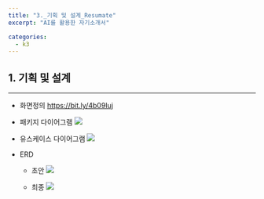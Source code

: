 ```yaml
---
title: "3._기획 및 설계_Resumate"
excerpt: "AI를 활용한 자기소개서"

categories:
  - k3
---
```


## 1. 기획 및 설계
---
- 화면정의
https://bit.ly/4b09Iuj

- 패키지 다이어그램
![](https://velog.velcdn.com/images/wg_cat/post/249f0c5c-1645-4dbb-b68f-234b0c128611/image.png)

- 유스케이스 다이어그램
![](https://velog.velcdn.com/images/wg_cat/post/f06b483f-39f5-4b5c-ad3a-6799e510c852/image.png)

- ERD
    - 초안
    ![](https://velog.velcdn.com/images/wg_cat/post/c8e17665-574c-4566-b066-a40720e58336/image.png)

    - 최종
    ![](https://velog.velcdn.com/images/wg_cat/post/bcb0c3b0-8063-4a5b-a2e5-3f57407e1af3/image.png)